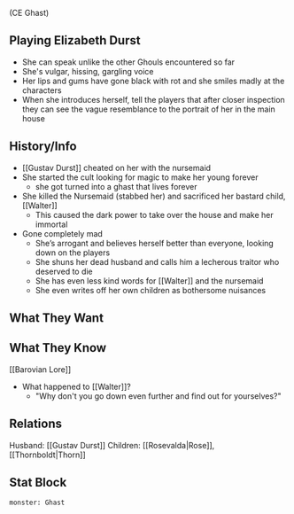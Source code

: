 (CE Ghast)
## Playing Elizabeth Durst
- She can speak unlike the other Ghouls encountered so far
- She's vulgar, hissing, gargling voice
- Her lips and gums have gone black with rot and she smiles madly at the characters
- When she introduces herself, tell the players that after closer inspection they can see the vague resemblance to the portrait of her in the main house

## History/Info
- [[Gustav Durst]] cheated on her with the nursemaid
- She started the cult looking for magic to make her young forever
	- she got turned into a ghast that lives forever
- She killed the Nursemaid (stabbed her) and sacrificed her bastard child, [[Walter]]
	- This caused the dark power to take over the house and make her immortal
- Gone completely mad
	- She’s arrogant and believes herself better than everyone, looking down on the players
	- She shuns her dead husband and calls him a lecherous traitor who deserved to die
	- She has even less kind words for [[Walter]] and the nursemaid
	- She even writes off her own children as bothersome nuisances

## What They Want

## What They Know
[[Barovian Lore]]
- What happened to [[Walter]]?
	- "Why don't you go down even further and find out for yourselves?"

## Relations
Husband: [[Gustav Durst]]
Children: [[Rosevalda|Rose]], [[Thornboldt|Thorn]]

## Stat Block

```statblock
monster: Ghast
```
